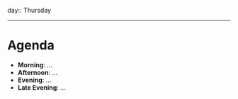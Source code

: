 day:: Thursday

---

# Agenda

- **Morning**: ...
- **Afternoon**: ...
- **Evening**: ...
- **Late Evening**: ...
